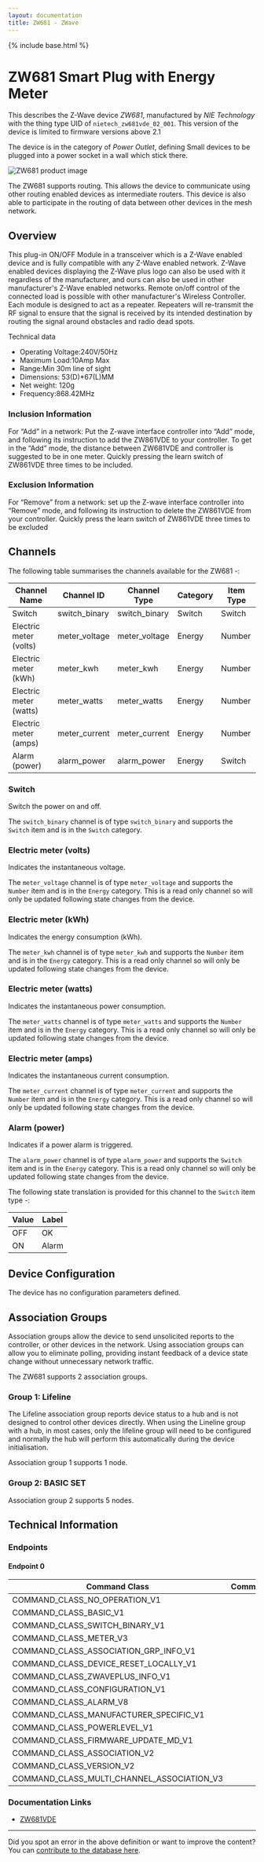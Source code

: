 ```yaml
---
layout: documentation
title: ZW681 - ZWave
---
```


{% include base.html %}

# ZW681 Smart Plug with Energy Meter
This describes the Z-Wave device *ZW681*, manufactured by *NIE Technology* with the thing type UID of ```nietech_zw681vde_02_001```.
This version of the device is limited to firmware versions above 2.1

The device is in the category of *Power Outlet*, defining Small devices to be plugged into a power socket in a wall which stick there.

![ZW681 product image](https://www.cd-jackson.com/zwave_device_uploads/1140/1140_default.jpg)


The ZW681 supports routing. This allows the device to communicate using other routing enabled devices as intermediate routers.  This device is also able to participate in the routing of data between other devices in the mesh network.

## Overview

This plug-in ON/OFF Module in a transceiver which is a Z-Wave enabled device and is fully compatible with any Z-Wave enabled network. Z-Wave enabled devices displaying the Z-Wave plus logo can also be used with it regardless of the manufacturer, and ours can also be used in other manufacturer's Z-Wave enabled networks. Remote on/off control of the connected load is possible with other manufacturer's Wireless Controller. Each module is designed to act as a repeater. Repeaters will re-transmit the RF signal to ensure that the signal is received by its intended destination by routing the signal around obstacles and radio dead spots.

Technical data

  * Operating Voltage:240V/50Hz
  * Maximum Load:10Amp Max
  * Range:Min 30m line of sight
  * Dimensions: 53(D)*67(L)MM
  * Net weight: 120g
  * Frequency:868.42MHz

### Inclusion Information

For “Add” in a network: Put the Z-wave interface controller into “Add” mode, and following its instruction to add the ZW861VDE to your controller. To get in the “Add” mode, the distance between ZW681VDE and controller is suggested to be in one meter. Quickly pressing the learn switch of ZW861VDE three times to be included.

### Exclusion Information

For “Remove” from a network: set up the Z-wave interface controller into “Remove” mode, and following its instruction to delete the ZW861VDE from your controller. Quickly press the learn switch of ZW861VDE three times to be excluded

## Channels

The following table summarises the channels available for the ZW681 -:

| Channel Name | Channel ID | Channel Type | Category | Item Type |
|--------------|------------|--------------|----------|-----------|
| Switch | switch_binary | switch_binary | Switch | Switch | 
| Electric meter (volts) | meter_voltage | meter_voltage | Energy | Number | 
| Electric meter (kWh) | meter_kwh | meter_kwh | Energy | Number | 
| Electric meter (watts) | meter_watts | meter_watts | Energy | Number | 
| Electric meter (amps) | meter_current | meter_current | Energy | Number | 
| Alarm (power) | alarm_power | alarm_power | Energy | Switch | 

### Switch
Switch the power on and off.

The ```switch_binary``` channel is of type ```switch_binary``` and supports the ```Switch``` item and is in the ```Switch``` category.

### Electric meter (volts)
Indicates the instantaneous voltage.

The ```meter_voltage``` channel is of type ```meter_voltage``` and supports the ```Number``` item and is in the ```Energy``` category. This is a read only channel so will only be updated following state changes from the device.

### Electric meter (kWh)
Indicates the energy consumption (kWh).

The ```meter_kwh``` channel is of type ```meter_kwh``` and supports the ```Number``` item and is in the ```Energy``` category. This is a read only channel so will only be updated following state changes from the device.

### Electric meter (watts)
Indicates the instantaneous power consumption.

The ```meter_watts``` channel is of type ```meter_watts``` and supports the ```Number``` item and is in the ```Energy``` category. This is a read only channel so will only be updated following state changes from the device.

### Electric meter (amps)
Indicates the instantaneous current consumption.

The ```meter_current``` channel is of type ```meter_current``` and supports the ```Number``` item and is in the ```Energy``` category. This is a read only channel so will only be updated following state changes from the device.

### Alarm (power)
Indicates if a power alarm is triggered.

The ```alarm_power``` channel is of type ```alarm_power``` and supports the ```Switch``` item and is in the ```Energy``` category. This is a read only channel so will only be updated following state changes from the device.

The following state translation is provided for this channel to the ```Switch``` item type -:

| Value | Label     |
|-------|-----------|
| OFF | OK |
| ON | Alarm |



## Device Configuration

The device has no configuration parameters defined.

## Association Groups

Association groups allow the device to send unsolicited reports to the controller, or other devices in the network. Using association groups can allow you to eliminate polling, providing instant feedback of a device state change without unnecessary network traffic.

The ZW681 supports 2 association groups.

### Group 1: Lifeline

The Lifeline association group reports device status to a hub and is not designed to control other devices directly. When using the Lineline group with a hub, in most cases, only the lifeline group will need to be configured and normally the hub will perform this automatically during the device initialisation.

Association group 1 supports 1 node.

### Group 2: BASIC SET


Association group 2 supports 5 nodes.

## Technical Information

### Endpoints

#### Endpoint 0

| Command Class | Comment |
|---------------|---------|
| COMMAND_CLASS_NO_OPERATION_V1| |
| COMMAND_CLASS_BASIC_V1| |
| COMMAND_CLASS_SWITCH_BINARY_V1| |
| COMMAND_CLASS_METER_V3| |
| COMMAND_CLASS_ASSOCIATION_GRP_INFO_V1| |
| COMMAND_CLASS_DEVICE_RESET_LOCALLY_V1| |
| COMMAND_CLASS_ZWAVEPLUS_INFO_V1| |
| COMMAND_CLASS_CONFIGURATION_V1| |
| COMMAND_CLASS_ALARM_V8| |
| COMMAND_CLASS_MANUFACTURER_SPECIFIC_V1| |
| COMMAND_CLASS_POWERLEVEL_V1| |
| COMMAND_CLASS_FIRMWARE_UPDATE_MD_V1| |
| COMMAND_CLASS_ASSOCIATION_V2| |
| COMMAND_CLASS_VERSION_V2| |
| COMMAND_CLASS_MULTI_CHANNEL_ASSOCIATION_V3| |

### Documentation Links

* [ZW681VDE](https://www.cd-jackson.com/zwave_device_uploads/1140/ZW681VDE-A5.pdf)

---

Did you spot an error in the above definition or want to improve the content?
You can [contribute to the database here](http://www.cd-jackson.com/index.php/zwave/zwave-device-database/zwave-device-list/devicesummary/1140).

